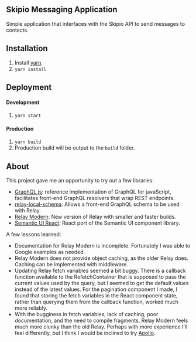 ## Skipio Messaging Application

Simple application that interfaces with the Skipio API to send messages to contacts.

## Installation
1. Install [yarn](https://yarnpkg.com/lang/en/docs/install/).
1. ```yarn install```

## Deployment
#### Development 
1. ```yarn start```

#### Production
1. ```yarn build```
1. Production build will be output to the `build` folder.

## About
This project gave me an opportunity to try out a few libraries:
- [GraphQL.js](https://github.com/graphql/graphql-js): 
  reference implementation of GraphQL for javaScript, facilitates front-end
  GraphQL resolvers that wrap REST endpoints.
- [relay-local-schema](https://github.com/relay-tools/relay-local-schema): 
  Allows a front-end GraphQL schema to be used with Relay.
- [Relay Modern](https://facebook.github.io/relay/docs/relay-modern.html): 
  New version of Relay with smaller and faster builds.
- [Semantic UI React](https://react.semantic-ui.com): React port of the
  Semantic UI component library.
   
A few lessons learned:
- Documentation for Relay Modern is incomplete. Fortunately I was able to 
  Google examples as needed.
- Relay Modern does not provide object caching, as the older Relay does. 
  Caching can be implemented with middleware.
- Updating Relay fetch variables seemed a bit buggy. There is a callback 
  function available to the RefetchContainer that is supposed to pass the
  current values used by the query, but I seemed to get the default values 
  instead of the latest values. For the pagination component I made, I 
  found that storing the fetch variables in the React component state,
  rather than querying them from the callback function, worked much more 
  reliably.
- With the bugginess in fetch variables, lack of caching, poor documentation,
  and the need to compile fragments, Relay Modern feels much more clunky
  than the old Relay. Perhaps with more experience I'll feel differently, but
  I think I would be inclined to try [Apollo](http://dev.apollodata.com/).
